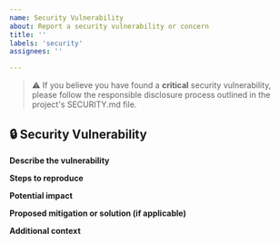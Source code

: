 ```yaml
---
name: Security Vulnerability
about: Report a security vulnerability or concern
title: ''
labels: 'security'
assignees: ''

---
```


> :warning: If you believe you have found a **critical** security vulnerability, please follow the responsible disclosure process outlined in the project's SECURITY.md file.

## :lock: Security Vulnerability

**Describe the vulnerability**
<!-- A clear and concise description of the security vulnerability or concern. -->

**Steps to reproduce**
<!-- Steps to reproduce the vulnerability, if applicable. -->

**Potential impact**
<!-- Describe the potential impact of the vulnerability on users or the project. -->

**Proposed mitigation or solution (if applicable)**
<!-- If you have an idea for how to mitigate or solve the vulnerability, please describe it. -->

**Additional context**
<!-- Add any other context or screenshots about the vulnerability report here. -->
